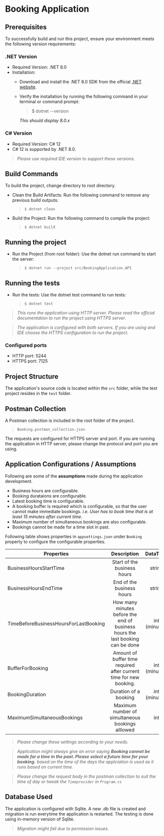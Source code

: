 # Booking Application
## Prerequisites
To successfully build and run this project, ensure your environment meets the following version requirements:
### .NET Version
* Required Version: .NET 8.0
* Installation:
  * Download and install the .NET 8.0 SDK from the official [.NET website](https://dotnet.microsoft.com/).
  * Verify the installation by running the following command in your terminal or command prompt:
    >$ dotnet --version
    
    _This should display 8.0.x_

### C# Version
* Required Version: C# 12
* C# 12 is supported by .NET 8.0.

>_Please use required IDE version to support these versions._



## Build Commands
To build the project, change directory to root directory.
* Clean the Build Artifacts:
Run the following command to remove any previous build outputs:

  >`$ dotnet clean`

* Build the Project:
Run the following command to compile the project:
  >`$ dotnet build`

## Running the project
* Run the Project (from root folder):
Use the dotnet run command to start the server:
  >`$ dotnet run --project src/BookingApplication.API`

## Running the tests
* Run the tests:
Use the dotnet test command to run tests:
  >`$ dotnet test`

>_This runs the application using HTTP server. Please read the official documentation to run the project using HTTPS server._

>_The application is configured with both servers. If you are using and IDE choose the HTTPS configuration to run the project._

### Configured ports
* HTTP port: 5244
* HTTPS port: 7125

## Project Structure
The application's source code is located within the `src` folder, while the test project resides in the `test` folder.

## Postman Collection
A Postman collection is included in the root folder of the project.
>`Booking.postman_collection.json`

The requests are configured for HTTPS server and port. If you are running the application in HTTP server, please change the protocol and port you are using.

## Application Configurations / Assumptions
Following are some of the **assumptions** made during the application development.
* Business hours are configurable.
* Booking durataions are configurable.
* Latest booking time is configurable.
* A booking buffer is required which is configurable, so that the user cannot make immediate bookings. _i.e. User has to book time that is at least 15 minutes after current time._
* Maximum number of simultaneous bookings are also configurable.
* Bookings cannot be made for a time slot in past.

Following table shows properties in `appsettings.json` under `Booking` property to configure the configurable properties.

| Properties        | Description           | DataType           | Default  |
| ------------- |:-------------:|:-------------:| -----:|
| BusinessHoursStartTime    | Start of the business hours | string | "09:00" |
| BusinessHoursEndTime      | End of the business hours      | string      |   "17:00" |
| TimeBeforeBusinessHoursForLastBooking | How many minutes before the end of business hours the last booking can be done      | int (minutes)      |    60 |
| BufferForBooking      | Amount of buffer time required after current time for new booking.      | int (minutes)      |   15 |
| BookingDuration      | Duration of a booking      | int (minutes)      |  59 |
| MaximumSimultaneousBookings      | Maximum number of simultaneous bookings alllowed      | int      |   4 |

>_Please change these settings according to your needs._

>_Application might always give an error saying **Booking cannot be made for a time in the past. Please select a future time for your booking.** based on the time of the days the applciation is used as it runs based on current time._

>_Please change the request body in the postman collection to suit the time of day or tweak the `Timeprovider` in `Program.cs`_

## Database Used
The application is configured with Sqlite. A new .db file is created and migration is run everytime the application is restarted. The testing is done using in-memory version of Sqlite.

>_Migration might fail due to permission issues._


